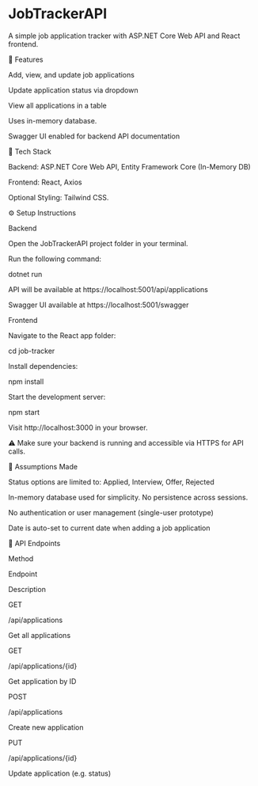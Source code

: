 # JobTrackerAPI
A simple job application tracker with ASP.NET Core Web API and React frontend.

🚀 Features

Add, view, and update job applications

Update application status via dropdown

View all applications in a table

Uses in-memory database.

Swagger UI enabled for backend API documentation

🧰 Tech Stack

Backend: ASP.NET Core Web API, Entity Framework Core (In-Memory DB)

Frontend: React, Axios

Optional Styling: Tailwind CSS.

⚙️ Setup Instructions

Backend

Open the JobTrackerAPI project folder in your terminal.

Run the following command:

dotnet run

API will be available at https://localhost:5001/api/applications

Swagger UI available at https://localhost:5001/swagger

Frontend

Navigate to the React app folder:

cd job-tracker

Install dependencies:

npm install

Start the development server:

npm start

Visit http://localhost:3000 in your browser.

⚠️ Make sure your backend is running and accessible via HTTPS for API calls.

📌 Assumptions Made

Status options are limited to: Applied, Interview, Offer, Rejected

In-memory database used for simplicity. No persistence across sessions.

No authentication or user management (single-user prototype)

Date is auto-set to current date when adding a job application

📑 API Endpoints

Method

Endpoint

Description

GET

/api/applications

Get all applications

GET

/api/applications/{id}

Get application by ID

POST

/api/applications

Create new application

PUT

/api/applications/{id}

Update application (e.g. status)